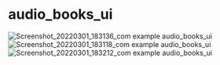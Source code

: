 # audio_books_ui

![Screenshot_20220301_183136_com example audio_books_ui](https://user-images.githubusercontent.com/83032155/156217184-8992e7f2-3375-4b6b-bc9d-76484e54234f.jpg)
![Screenshot_20220301_183118_com example audio_books_ui](https://user-images.githubusercontent.com/83032155/156217209-91f99ec3-6f6b-4b28-ac6a-a219c29620a9.jpg)
![Screenshot_20220301_183212_com example audio_books_ui](https://user-images.githubusercontent.com/83032155/156217227-fb74c3ee-b39f-4701-9296-6b24660eef2b.jpg)
